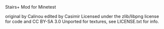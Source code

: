 Stairs+
Mod for Minetest

original by Calinou
edited by Casimir
Licensed under the zlib/libpng license for code and CC BY-SA 3.0 Unported for textures, see LICENSE.txt for info.
